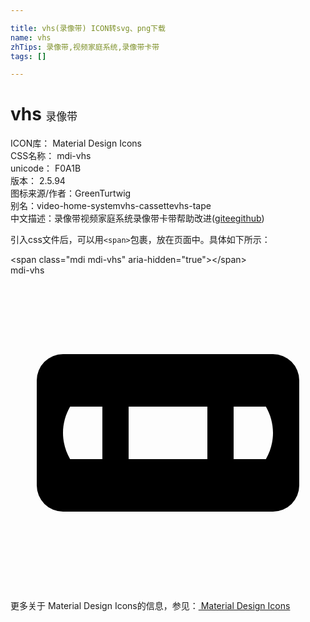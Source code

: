```yaml
---

title: vhs(录像带) ICON转svg、png下载
name: vhs
zhTips: 录像带,视频家庭系统,录像带卡带
tags: []

---
```


# vhs  <small style="font-size: 60%;font-weight: 100">录像带</small>


<div class="detail-page">
<p>
<span>
ICON库：
<span class="badge-secondary badge">Material Design Icons</span> 
</span>
<br/>
<span>
CSS名称：
<span class="badge-secondary badge">mdi-vhs</span> 
</span>
<br/>
<span>
unicode：
<span class="badge-secondary badge">F0A1B</span> 
<copy-btn content='F0A1B' btn-title=""></copy-btn>
<copy-btn :content='String.fromCodePoint(parseInt("F0A1B", 16))' btn-title="复制U"></copy-btn>
</span>
<br/>
<span>
版本：
<span class="badge-secondary badge">2.5.94</span> 
</span>
<br/>
<span>图标来源/作者：<span class="badge-light badge">GreenTurtwig</span></span> 
<br/>
<span>别名：<span class="badge-light badge">video-home-system</span><span class="badge-light badge">vhs-cassette</span><span class="badge-light badge">vhs-tape</span></span><br/><span class="zh-detail">中文描述：<span class="badge-primary badge">录像带</span><span class="badge-primary badge">视频家庭系统</span><span class="badge-primary badge">录像带卡带</span><span class="help-link"><span>帮助改进</span>(<a href="https://gitee.com/liuwave/icon-helper/edit/master/json/material/vhs.json" target="_blank" rel="noopener noreferrer">gitee</a><a href="https://github.com/liuwave/icon-helper/edit/master/json/material/vhs.json" target="_blank" rel="noopener noreferrer">github</a></span>)</span><br/>
</p>
</div>
<div class="alert alert-dark">
  <i class="mdi mdi-vhs mdi-48px"></i>
  <i class="mdi mdi-vhs mdi-36px"></i>
  <i class="mdi mdi-vhs mdi-24px"></i>
  <i class="mdi mdi-vhs mdi-18px"></i>
</div>
<div>
  <p>引入css文件后，可以用<code>&lt;span&gt;</code>包裹，放在页面中。具体如下所示：    
  </p>
  <div class="alert alert-primary" style="font-size: 14px">
    &lt;span class="mdi mdi-vhs" aria-hidden="true"&gt;&lt;/span&gt;
    <copy-btn content='<span class="mdi mdi-vhs" aria-hidden="true"></span>'></copy-btn>
  </div>
  <div class="alert alert-secondary">
    <i class="mdi mdi-vhs"
    style="font-size: 24px"
    aria-hidden="true"></i> mdi-vhs
    <copy-btn content="mdi-vhs" btn-title="复制图标名称"></copy-btn>
  </div>
</div>
<div id="svg" class="svg-wrap">
<svg xmlns="http://www.w3.org/2000/svg" viewBox="0 0 24 24"><path d="M4,6A2,2 0 0,0 2,8V16A2,2 0 0,0 4,18H20A2,2 0 0,0 22,16V8A2,2 0 0,0 20,6H4M4.54,10H7V14H4.54C4.19,13.39 4,12.7 4,12C4,11.3 4.19,10.61 4.54,10M9,10H15V14H9V10M17,10H19.46C19.81,10.61 20,11.3 20,12C20,12.7 19.81,13.39 19.46,14H17V10Z" /></svg>
</div>
<detail full-name='mdi-vhs'></detail>
    
<div><p>更多关于 Material Design Icons的信息，参见：<a target="_blank" href="https://iconhelper.cn/material.html"> Material Design Icons</a>
</p></div>
